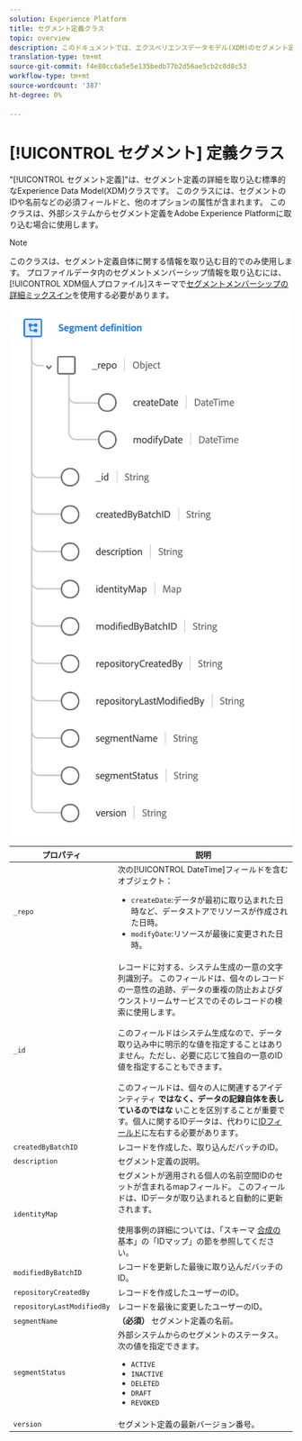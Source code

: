 ```yaml
---
solution: Experience Platform
title: セグメント定義クラス
topic: overview
description: このドキュメントでは、エクスペリエンスデータモデル(XDM)のセグメント定義クラスの概要を説明します。
translation-type: tm+mt
source-git-commit: f4e80cc6a5e5e135bedb77b2d56ae5cb2c8d8c53
workflow-type: tm+mt
source-wordcount: '387'
ht-degree: 0%

---
```



# [!UICONTROL セグメント] 定義クラス

&quot;[!UICONTROL セグメント定義]&quot;は、セグメント定義の詳細を取り込む標準的なExperience Data Model(XDM)クラスです。 このクラスには、セグメントのIDや名前などの必須フィールドと、他のオプションの属性が含まれます。 このクラスは、外部システムからセグメント定義をAdobe Experience Platformに取り込む場合に使用します。

>[!NOTE]
>
>このクラスは、セグメント定義自体に関する情報を取り込む目的でのみ使用します。 プロファイルデータ内のセグメントメンバーシップ情報を取り込むには、[!UICONTROL XDM個人プロファイル]スキーマで[セグメントメンバーシップの詳細ミックスイン](../mixins/profile/segmentation.md)を使用する必要があります。

![](../images/classes/segment-definition.png)

| プロパティ | 説明 |
| --- | --- |
| `_repo` | 次の[!UICONTROL DateTime]フィールドを含むオブジェクト： <ul><li>`createDate`:データが最初に取り込まれた日時など、データストアでリソースが作成された日時。</li><li>`modifyDate`:リソースが最後に変更された日時。</li></ul> |
| `_id` | レコードに対する、システム生成の一意の文字列識別子。 このフィールドは、個々のレコードの一意性の追跡、データの重複の防止およびダウンストリームサービスでのそのレコードの検索に使用します。<br><br>このフィールドはシステム生成なので、データ取り込み中に明示的な値を指定することはありません。ただし、必要に応じて独自の一意のID値を指定することもできます。<br><br>このフィールドは、個々の人に関連するアイデンティティ **ではなく、データの記録自体を表しているのではな** いことを区別することが重要です。個人に関するIDデータは、代わりに[IDフィールド](../schema/composition.md#identity)に左右する必要があります。 |
| `createdByBatchID` | レコードを作成した、取り込んだバッチのID。 |
| `description` | セグメント定義の説明。 |
| `identityMap` | セグメントが適用される個人の名前空間IDのセットが含まれるmapフィールド。 このフィールドは、IDデータが取り込まれると自動的に更新されます。<br /><br />使用事例の詳細については、「スキーマ [合成の](../schema/composition.md#identityMap) 基本」の「IDマップ」の節を参照してください。 |
| `modifiedByBatchID` | レコードを更新した最後に取り込んだバッチのID。 |
| `repositoryCreatedBy` | レコードを作成したユーザーのID。 |
| `repositoryLastModifiedBy` | レコードを最後に変更したユーザーのID。 |
| `segmentName` | **（必須）** セグメント定義の名前。 |
| `segmentStatus` | 外部システムからのセグメントのステータス。 次の値を指定できます。 <ul><li>`ACTIVE`</li><li>`INACTIVE`</li><li>`DELETED`</li><li>`DRAFT`</li><li>`REVOKED`</li></ul> |
| `version` | セグメント定義の最新バージョン番号。 |
